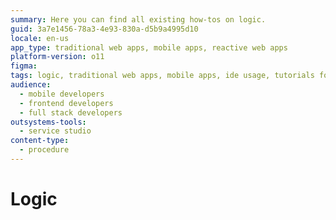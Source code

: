 ```yaml
---
summary: Here you can find all existing how-tos on logic.
guid: 3a7e1456-78a3-4e93-830a-d5b9a4995d10
locale: en-us
app_type: traditional web apps, mobile apps, reactive web apps
platform-version: o11
figma:
tags: logic, traditional web apps, mobile apps, ide usage, tutorials for beginners
audience:
  - mobile developers
  - frontend developers
  - full stack developers
outsystems-tools:
  - service studio
content-type:
  - procedure
---
```


# Logic

